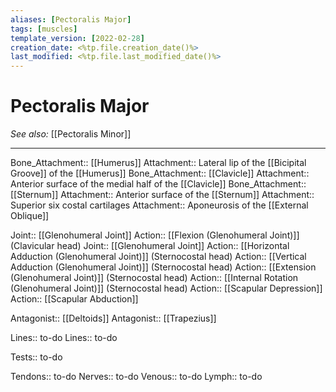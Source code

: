 ```yaml
---
aliases: [Pectoralis Major]
tags: [muscles]
template_version: [2022-02-28]
creation_date: <%tp.file.creation_date()%>
last_modified: <%tp.file.last_modified_date()%>
---
```

# Pectoralis Major
*See also:* [[Pectoralis Minor]]
___
Bone_Attachment:: [[Humerus]]
Attachment:: Lateral lip of the [[Bicipital Groove]] of the [[Humerus]]
Bone_Attachment:: [[Clavicle]]
Attachment:: Anterior surface of the medial half of the [[Clavicle]]
Bone_Attachment:: [[Sternum]]
Attachment:: Anterior surface of the [[Sternum]]
Attachment:: Superior six costal cartilages
Attachment:: Aponeurosis of the [[External Oblique]]

Joint:: [[Glenohumeral Joint]]
Action:: [[Flexion (Glenohumeral Joint)]] (Clavicular head)
Joint:: [[Glenohumeral Joint]]
Action:: [[Horizontal Adduction (Glenohumeral Joint)]] (Sternocostal head)
Action:: [[Vertical Adduction (Glenohumeral Joint)]] (Sternocostal head)
Action:: [[Extension (Glenohumeral Joint)]] (Sternocostal head)
Action:: [[Internal Rotation (Glenohumeral Joint)]] (Sternocostal head)
Action:: [[Scapular Depression]]
Action:: [[Scapular Abduction]]

Antagonist:: [[Deltoids]]
Antagonist:: [[Trapezius]]

Lines:: to-do
Lines:: to-do

Tests:: to-do

Tendons:: to-do
Nerves:: to-do
Venous:: to-do
Lymph:: to-do